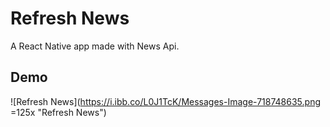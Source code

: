 # Refresh News
A React Native app made with News Api.

## Demo
![Refresh News](https://i.ibb.co/L0J1TcK/Messages-Image-718748635.png =125x "Refresh News")